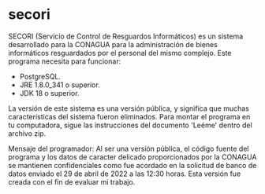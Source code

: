 # secori
SECORI (Servicio de Control de Resguardos Informáticos) es un sistema desarrollado para la CONAGUA para la administración de bienes informáticos resguardados por el personal del mismo complejo. Este programa necesita para funcionar:
  - PostgreSQL.
  - JRE 1.8.0_341 o superior.
  - JDK 18 o superior.

La versión de este sistema es una versión pública, y significa que muchas características del sistema fueron eliminados. Para montar el programa en tu computadora, sigue las instrucciones del documento 'Leéme' dentro del archivo zip.

Mensaje del programador: Al ser una versión pública, el código fuente del programa y los datos de caracter delicado proporcionados por la CONAGUA se mantienen confidenciales como fue acordado en la solicitud de banco de datos enviado el 29 de abril de 2022 a las 12:30 horas. Esta versión fue creada con el fin de evaluar mi trabajo.
